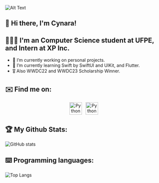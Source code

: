 

![Alt Text](https://raw.githubusercontent.com/saadeghi/saadeghi/master/dino.gif)


## 👾 Hi there, I'm Cynara!

## 👩🏻‍💻 I'm an Computer Science student at UFPE, and Intern at XP Inc.

- 🔭 I’m currently working on personal projects.
- 🌱 I’m currently learning Swift by SwiftUI and UIKit, and Flutter.
- 🎖 Also WWDC22 and WWDC23 Scholarship Winner.

## ✉️ Find me on:


<p align="center">
 <a href="https://www.linkedin.com/in/cynara-costa-bba1271a2/" target="_blank" rel="noopener noreferrer"> <img src="https://img.icons8.com/metro/452/linkedin.png" alt="Python" height="40" style="vertical-align:top; margin:4px"></a>
 <a href="cvocac@cin.ufpe.br"> <img src="https://freepngimg.com/download/gmail/66478-logo-icons-computer-email-gmail-free-clipart-hq.png" alt="Python" height="40" style="vertical-align:top; margin:4px"></a>
</p>

## 🏆 My Github Stats:

![GitHub stats](https://github-readme-stats.vercel.app/api?username=CynaraCosta&show_icons=true&theme=tokyonight)

## ⌨️ Programming languages:

![Top Langs](https://github-readme-stats.vercel.app/api/top-langs/?username=CynaraCosta&theme=tokyonight)
